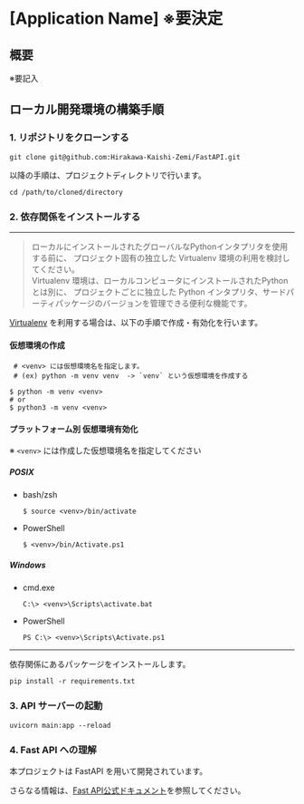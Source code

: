 # [Application Name] ※要決定

## 概要

※要記入

## ローカル開発環境の構築手順

### 1. リポジトリをクローンする

```shell
git clone git@github.com:Hirakawa-Kaishi-Zemi/FastAPI.git
```

以降の手順は、プロジェクトディレクトリで行います。

```shell
cd /path/to/cloned/directory
```

### 2. 依存関係をインストールする

---

> ローカルにインストールされたグローバルなPythonインタプリタを使用する前に、
プロジェクト固有の独立した Virtualenv 環境の利用を検討してください。\
Virtualenv 環境は、ローカルコンピュータにインストールされたPythonとは別に、
プロジェクトごとに独立した Python インタプリタ、サードパーティパッケージのバージョンを管理できる便利な機能です。

[Virtualenv](https://docs.python.org/ja/3/library/venv.html) を利用する場合は、以下の手順で作成・有効化を行います。

#### 仮想環境の作成
```shell
 # <venv> には仮想環境名を指定します。
 # (ex) python -m venv venv  -> `venv` という仮想環境を作成する
 
$ python -m venv <venv>
# or 
$ python3 -m venv <venv>
```

#### プラットフォーム別 仮想環境有効化

※ `<venv>` には作成した仮想環境名を指定してください

##### POSIX

- bash/zsh
    ```
    $ source <venv>/bin/activate
    ```

- PowerShell
    ```shell
    $ <venv>/bin/Activate.ps1
    ```

##### Windows

- cmd.exe
    ```shell
    C:\> <venv>\Scripts\activate.bat
    ```
  
- PowerShell
    ```shell
    PS C:\> <venv>\Scripts\Activate.ps1
    ```

---

依存関係にあるパッケージをインストールします。

```shell
pip install -r requirements.txt
```

### 3. API サーバーの起動

```shell
uvicorn main:app --reload
```

### 4. Fast API への理解

本プロジェクトは FastAPI を用いて開発されています。

さらなる情報は、[Fast API公式ドキュメント](https://fastapi.tiangolo.com/ja/#_3)を参照してください。
